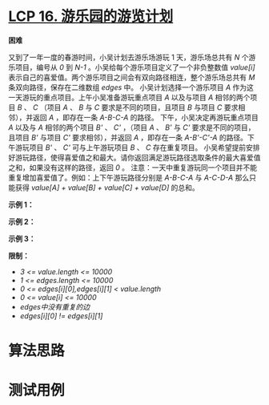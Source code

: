 # [LCP 16. 游乐园的游览计划][cnTitle]

**困难**

又到了一年一度的春游时间，小吴计划去游乐场游玩 1 天，游乐场总共有  *N*  个游乐项目，编号从  *0*  到  *N-1* 。小吴给每个游乐项目定义了一个非负整数值  *value[i]*  表示自己的喜爱值。两个游乐项目之间会有双向路径相连，整个游乐场总共有  *M*  条双向路径，保存在二维数组  *edges* 中。 小吴计划选择一个游乐项目  *A*  作为这一天游玩的重点项目。上午小吴准备游玩重点项目  *A*  以及与项目  *A*  相邻的两个项目  *B* 、 *C*  （项目 *A* 、 *B* 与 *C* 要求是不同的项目，且项目 *B* 与项目 *C* 要求相邻），并返回  *A*  ，即存在一条  *A-B-C-A*  的路径。 下午，小吴决定再游玩重点项目  *A* 以及与 *A* 相邻的两个项目  *B'* 、 *C'* ，（项目 *A* 、 *B'* 与 *C'* 要求是不同的项目，且项目 *B'* 与项目 *C'* 要求相邻），并返回  *A*  ，即存在一条  *A-B'-C'-A*  的路径。下午游玩项目  *B'* 、 *C'*  可与上午游玩项目 *B* 、 *C* 存在重复项目。 小吴希望提前安排好游玩路径，使得喜爱值之和最大。请你返回满足游玩路径选取条件的最大喜爱值之和，如果没有这样的路径，返回  *0* 。 注意：一天中重复游玩同一个项目并不能重复增加喜爱值了。例如：上下午游玩路径分别是  *A-B-C-A* 与 *A-C-D-A*  那么只能获得  *value[A] + value[B] + value[C] + value[D]*  的总和。

**示例 1：** 


**示例 2：** 


**示例 3：** 


**限制：** 

-  *3 <= value.length <= 10000*  
-  *1 <= edges.length <= 10000*  
-  *0 <= edges[i][0],edges[i][1] < value.length*  
-  *0 <= value[i] <= 10000*  
-  *edges中没有重复的边*  
-  *edges[i][0] != edges[i][1]* 




# 算法思路

# 测试用例
```
```

[cnTitle]: https://leetcode-cn.com/problems/you-le-yuan-de-you-lan-ji-hua/
